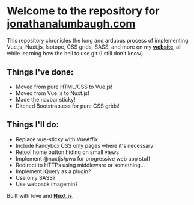 # Welcome to the repository for **[jonathanalumbaugh.com](https://jonathanalumbaugh.com)**

This repository chronicles the long and arduous process of implementing Vue.js, Nuxt.js, Isotope, CSS grids, SASS, and more on my **[website](https://jonathanalumbaugh.com)**, all while learning how the hell to use git (I still don't know).

## Things I've done:

* Moved from pure HTML/CSS to Vue.js!
* Moved from Vue.js to Nuxt.js!
* Made the navbar sticky!
* Ditched Bootstrap.css for pure CSS grids!

## Things I'll do:

* Replace vue-sticky with VueAffix
* Include Fancybox CSS only pages where it's necessary
* Retool home button hiding on small views
* Implement @nuxtjs/pwa for progressive web app stuff
* Redirect to HTTPs using middleware or something...
* Implement jQuery as a plugin?
* Use only SASS?
* Use webpack imagemin?

<!-- TODO: Get links on all of the linkable things -->

Built with love and **[Nuxt.js](https://github.com/nuxt/nuxt.js)**.
